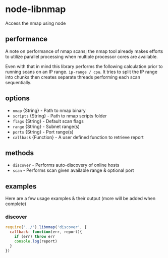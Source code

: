 # node-libnmap

Access the nmap using node

## performance ##
A note on performance of nmap scans; the nmap tool already makes efforts to
utilize parallel processing when multiple processor cores are available.

Even with that in mind this library performs the following calculation prior
to running scans on an IP range. `ip-range / cpu`. It tries to split the
IP range into chunks then creates separate threads performing each scan
sequentially.

## options ##
* `nmap` {String} - Path to nmap binary
* `scripts` {String} - Path to nmap scripts folder
* `flags` {String} - Default scan flags
* `range` {String} - Subnet range(s)
* `ports` {String} - Port range(s)
* `callback` {Function} - A user defined function to retrieve report

## methods ##
* `discover` - Performs auto-discovery of online hosts
* `scan` - Performs scan given available range & optional port

## examples ##
Here are a few usage examples & their output (more will be added when complete)

### discover ###
```javascript
require('../').libnmap('discover', {
  callback: function(err, report){
    if (err) throw err
    console.log(report)
  }
})
```
